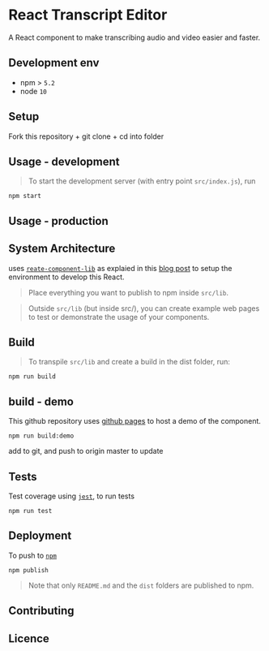 # React Transcript Editor

<!-- _One liner_ -->
A React component to make transcribing audio and video easier and faster.

<!-- _Screenshot of UI - optional_ -->

## Development env

 <!-- _How to run the development environment_ -->

- npm > `5.2`
- node `10`

<!-- _Coding style convention ref optional, eg which linter to use_ -->

<!-- _Linting, github pre-push hook - optional_ -->


## Setup

<!-- _stack - optional_ -->
<!-- _How to build and run the code/app_ -->

Fork this repository + git clone + cd into folder 

## Usage - development

<!-- git clone git@github.com:bbc/react-transcript-editor.git -->

> To start the development server (with entry point `src/index.js`), run

```
npm start
```


## Usage - production

<!-- npm install react-transcript-editor -->

<!-- exampel usage - require etc.. -->

## System Architecture

<!-- _High level overview of system architecture_ -->

uses [`reate-component-lib`](https://www.npmjs.com/package/create-component-lib) as explaied in this [blog post](https://hackernoon.com/creating-a-library-of-react-components-using-create-react-app-without-ejecting-d182df690c6b) to setup the environment to develop this React.


> Place everything you want to publish to npm inside `src/lib`. 

> Outside `src/lib` (but inside src/), you can create example web pages to test or demonstrate the usage of your components.

## Build

<!-- _How to run build_ -->

> To transpile `src/lib` and create a build in the dist folder, run:

```
npm run build
```

## build - demo 

This github repository uses [github pages](https://pages.github.com/) to host a demo of the component.

```
npm run build:demo
```

add to git, and push to origin master to update

## Tests

<!-- _How to carry out tests_ -->

Test coverage using [`jest`](https://jestjs.io/), to run tests

 ```
 npm run test
 ```

## Deployment

<!-- _How to deploy the code/app into test/staging/production_ -->

To push to [`npm`](https://npmjs.com)

```
npm publish
```

> Note that only `README.md` and the `dist` folders are published to npm.



## Contributing 

<!-- Contributing guidance, and link to contributing code of conduct -->

## Licence

<!-- mention MIT Licence -->
